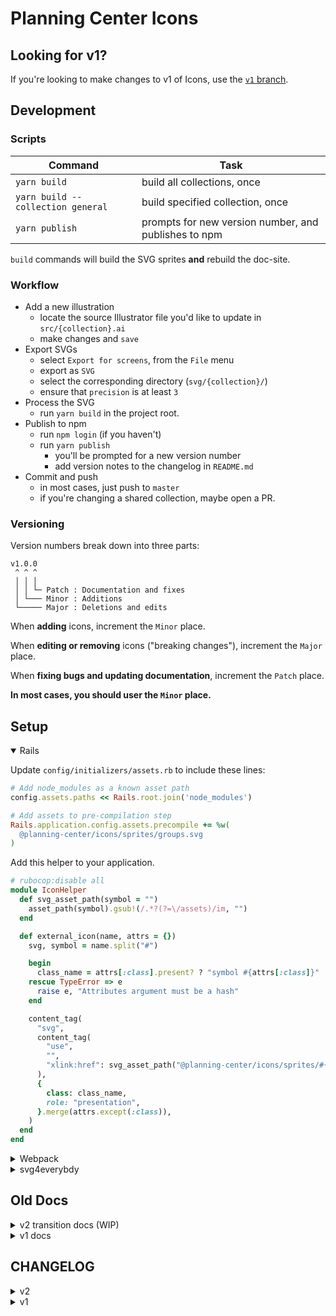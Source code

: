 # Planning Center Icons

## Looking for v1?

If you're looking to make changes to v1 of Icons, use the [`v1` branch](https://github.com/planningcenter/icons/tree/v1).

## Development

### Scripts

| Command                           | Task                                                 |
| --------------------------------- | ---------------------------------------------------- |
| `yarn build`                      | build all collections, once                          |
| `yarn build --collection general` | build specified collection, once                     |
| `yarn publish`                    | prompts for new version number, and publishes to npm |

`build` commands will build the SVG sprites **and** rebuild the doc-site.

### Workflow

* Add a new illustration
  * locate the source Illustrator file you'd like to update in `src/{collection}.ai`
  * make changes and `save`
* Export SVGs
  * select `Export for screens`, from the `File` menu
  - export as `SVG`
  - select the corresponding directory (`svg/{collection}/`)
  - ensure that `precision` is at least `3`
* Process the SVG
  * run `yarn build` in the project root.
* Publish to npm
  * run `npm login` (if you haven't)
  * run `yarn publish`
    * you'll be prompted for a new version number
    * add version notes to the changelog in `README.md`
* Commit and push
  * in most cases, just push to `master`
  * if you're changing a shared collection, maybe open a PR.

### Versioning

Version numbers break down into three parts:

```
v1.0.0
 ^ ^ ^
 │ │ │
 │ │ └─ Patch : Documentation and fixes
 │ └─── Minor : Additions
 └───── Major : Deletions and edits
```

When **adding** icons, increment the `Minor` place.

When **editing or removing** icons ("breaking changes"), increment the `Major` place.

When **fixing bugs and updating documentation**, increment the `Patch` place.

**In most cases, you should user the `Minor` place.**

## Setup

<details open>
<summary>Rails</summary>

Update `config/initializers/assets.rb` to include these lines:

```rb
# Add node_modules as a known asset path
config.assets.paths << Rails.root.join('node_modules')

# Add assets to pre-compilation step
Rails.application.config.assets.precompile += %w(
  @planning-center/icons/sprites/groups.svg
)
```

Add this helper to your application.

```rb
# rubocop:disable all
module IconHelper
  def svg_asset_path(symbol = "")
    asset_path(symbol).gsub!(/.*?(?=\/assets)/im, "")
  end

  def external_icon(name, attrs = {})
    svg, symbol = name.split("#")

    begin
      class_name = attrs[:class].present? ? "symbol #{attrs[:class]}" : "symbol"
    rescue TypeError => e
      raise e, "Attributes argument must be a hash"
    end

    content_tag(
      "svg",
      content_tag(
        "use",
        "",
        "xlink:href": svg_asset_path("@planning-center/icons/sprites/#{svg.gsub(/\.svg/, "")}##{symbol}"),
      ),
      {
        class: class_name,
        role: "presentation",
      }.merge(attrs.except(:class)),
    )
  end
end
```

</details>

<details>
<summary>Webpack</summary>

Run `yarn add file-loader`.

Once installed add it to your existing `config/webpacker/environments` config, for handling the `svg` filetype:

```js
const { environment } = require("@rails/webpacker");

environment.loaders.append("file", {
  test: /\.svg$/,
  use: [
    {
      loader: "file-loader"
    }
  ]
});

module.exports = environment;
```

Run `bin/webpack-dev-server` to get fresh assets in development.

</details>

<details>
<summary>svg4everybdy</summary>

Add `svg4everybody` to your project, to polyfill support for older browsers.

Then require and initialize the code for `turbolinks:load` and `modal:load` events.

```js
import jQuery from "jquery";
import svg4everybody from "svg4everybody";

jQuery(document).on("turbolinks:load modal:load", () => svg4everybody());
```

</details>

## Old Docs

<details>
<summary>v2 transition docs (WIP)</summary>

## v2 TRANSITION

Changes are in progress for icons.
Here's what's going down and how it impacts you.

### What we're after

Right now Icons handles the mapping between SVGs and each platform.
It's a 1:1 relationship.
Our goal is that icons will be platform agnostic.
You could use them in any framework or no framework at all.

Icons@v2 is a transitional version where we'll contiuen to build SVGs and platform mappings.
But we're focusing on using SVGs and SVG sprites/stacks as the primary API.

### External Resource SVG

This will be the new implementation API:

```html
<svg>
  <use xlink:href="./path/to/svg/sprite.svg#right-arrow"></use>
</svg>
```

It's just web standards.

### Challenges

The external resource SVG standard is not seemlessly integrated for our target browsers.

For example, IE11 does not support them at all.
We're using SVG4Everybody.js to solve that.

Safari doesn't support the latest `<use href="...">` syntax (no `xlink:`).
So, we'll be using the old syntax to cover that.

Accessibility is always verbose and this setup forces that onto the implementing developer.
We'll continue to ship helpersand components that abstract those details.

### App integration

These changes will move mapping into apps.

#### Rails

Here's a sample implementation of the Rails helper for using cached external resource SVGs.

```rb
def external_icon(name, attrs = {})
  svg, symbol = name.split("#")

  content_tag(
    "svg",
    content_tag(
      "use",
      "",
      {
        href: asset_path("@planning-center/icons/sprites/#{svg}") + "##{symbol}"
      }
    ),
    {
      class: class_name,
      role: "presentation",
    }.merge(attrs.except(:class))
  )
end
```

#### React/Webpacker

Here's a sample implementation of a React component using `file-loader` with `@rails/webpacker`.
Though, there are an assortment of methods that could be configured via Webpack.

```jsx
import general from "@planning-center/icons/sprites/general.svg";

const icons = { general };

const TestingIcons = ({ symbol: s, className, ...platformProps }) => {
  const [collection, symbol] = s.replace(".svg", "").split("#");

  return (
    <svg
      className={cx("symbol", className)}
      role="presentation"
      {...platformProps}
    >
      <use href={`${icons[collection]}#${symbol}`} />
    </svg>
  );
};
```

</details>

<details>
<summary>v1 docs</summary>

## Installation and Usage

### Add an icon

_Assumes you've [cloned the planningcenter/icons for development.](#development)_

* run `yarn start` in the root of the project
* locate the source Illustrator file you'd like to update in `src/{app/collection}`
* make changes and `save`
* select `Export for screens`, from the `File` menu
  * export as `SVG`
  * select the corresponding `svg/{app/collection}` directory
  * unsure that `precision` is at least `3`
* type `Control-c` in your terminal to kill the watch script
* publish to npm
  * in terminal, navigate to the `icons` project
  * `npm login` (if you haven't)
  * `yarn publish`
    * you'll be prompted for a new version number
    * add version notes to the changelog in `README.md`
* commit and push
  * in most cases, just push to `master`
  * if you're changing a shared collection, maybe open a PR.

### Installation and updates

`yarn add "planningcenter/icons"`

If installed, this should bump the `yarn.lock` file to the latest master.

### Additional Rails Installation

For use with Sprockets and Rails views,
this line must be added to `application.rb`.
It tells Rails that `node_modules` is a place assets can be found.

```rb
config.assets.paths << Rails.root.join('node_modules')
```

### Development

* clone [planningcenter/icons](https://github.com/planningcenter/icons)
* run `yarn` in the project root

### Usage

#### React Components

##### Node (ESM)

```js
import ChevronDown from "@planning-center/icons/components/interfaces/ChevronDown";

const MyApp = () => (
  <div>
    <ChevronDown />
  </div>
);
```

#### Sprockets (Global)

_It's strongly recommended that you use
[safe_global.js](./examples/safe_global.js) to guarantee that missing global
icons do not interrupt rendering._

```js
// appliction.js
//= require "@planning-center/icons/interfaces/ChevronDown"
```

```js
// SomeComponent.js
const MyApp = () => (
  <div>
    <InterfacesIcon.ChevronDown />
  </div>
);
```

#### Rails

_Requires helper in [icon_helper.rb](./examples/icon_helper.rb)._

```erb
<%= icon("interfaces/chevron-down") %>
```

</details>

## CHANGELOG

<details>
<summary>v2</summary>

#### v2.0

</details>

<details>
<summary>v1</summary>

#### v1.8.2

* [FEAT]: fix to history icon to `people`

#### v1.8.1

* [FEAT]: add history icon to `people`

#### v1.8.0

* [FIX]: add `/css` directory back into published `files`

#### v1.7.6

* [TEST]: adding icon to `groups` for testing new scripts

#### v1.7.5

* [TEST]: validating now `yarn`-based instructions

#### v1.7.4

* [FEAT]: add bgcheck-status-clear icon to `people`
* [FEAT]: add bgcheck-status-expired icon to `people`
* [FEAT]: add bgcheck-status-none icon to `people`
* [FEAT]: add bgcheck-status-notclear icon to `people`
* [FEAT]: add bgcheck-status-pending icon to `people`
* [FEAT]: add bgcheck-status-unknown icon to `people`

#### v1.7.3

* [FEAT]: add person-arrow icon to `people`

#### v1.7.2

* [FEAT]: add duplicate icon to `services`

#### v1.7.1

* [FEAT]: add advance icon to `people`

#### v1.7.0

* [FEAT]: add forms icons to `people`

#### v1.5.7

* [FIX]: add filter icon in `interfaces`

#### v1.5.6

* [FIX]: fix export icon in `interfaces`

#### v1.5.4

* [FEAT]: add export icon to `interfaces`

#### v1.5.3

* [FEAT]: add payment-sources icon to `giving`

#### v1.5.2

* [FIX]: make public on org NPM registry

#### v1.5.1

* [FEAT]: add person-remove icon to `groups`

#### v1.5.0

* [FEAT]: add apple, windows, android and linux to `check-ins`

#### v1.4.0

* [FEAT]: add icon to `check-ins/microsoft-edge`

#### v1.2.0

* [FEAT]: add collection `resources`

#### v1.1.0

* [FEAT]: add icon `people/new-pencil`
* [FEAT]: add `yarn start` script

#### v1.0.1

* [FIX]: remove duplicate layers from Groups source and exports.

<details>
